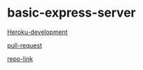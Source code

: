 # basic-express-server

[Heroku-development](https://anwar-basic-express-server.herokuapp.com/)

[pull-request](https://github.com/anwarshraideh/basic-express-server/pull/1)

[repo-link](https://github.com/anwarshraideh/basic-express-server.git)

